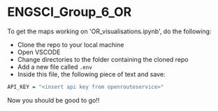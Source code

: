 # ENGSCI_Group_6_OR

To get the maps working on 'OR_visualisations.ipynb', do the following:

* Clone the repo to your local machine
* Open VSCODE
* Change directories to the folder containing the cloned repo
* Add a new file called ``.env``
* Inside this file, the following piece of text and save:
```bash
API_KEY = "<insert api key from openrouteservice>"
```

Now you should be good to go!!
